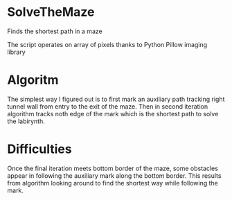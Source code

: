 # SolveTheMaze
Finds the shortest path in a maze

The script operates on array of pixels thanks to Python Pillow imaging library

# Algoritm
The simplest way I figured out is to first mark an auxiliary path tracking right tunnel wall from entry to the exit of the maze.
Then in second iteration algorithm tracks noth edge of the mark which is the shortest path to solve the labirynth.

# Difficulties
Once the final iteration meets bottom border of the maze, some obstacles appear in following the auxiliary mark along the bottom border.
This results from algorithm looking around to find the shortest way while following the mark.

